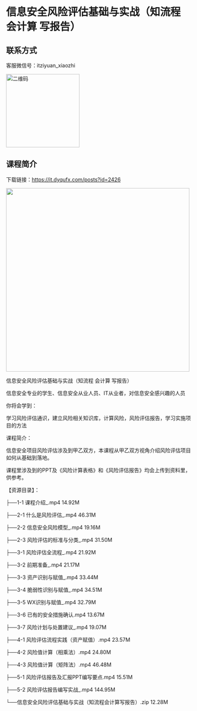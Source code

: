 # 信息安全风险评估基础与实战（知流程 会计算 写报告）

## 联系方式

客服微信号：itziyuan_xiaozhi

<img src="https://ziyuanyun.oss-cn-guangzhou.aliyuncs.com/common/20240614073449/666b82192834a.jpg" width="200" height="200" alt="二维码">

## 课程简介

下载链接：https://it.dyqufx.com/posts?id=2426

<img src="https://ziyuanyun.oss-cn-guangzhou.aliyuncs.com/yun/20240515183949/664490f5e4cc9.jpg" width="500" alt="">

  信息安全风险评估基础与实战（知流程 会计算 写报告）



 信息安全专业的学生、信息安全从业人员、IT从业者，对信息安全感兴趣的人员

 你将会学到：

 学习风险评估通识，建立风险相关知识库，计算风险，风险评估报告，学习实施项目的方法

 课程简介：

 信息安全项目风险评估涉及到甲乙双方，本课程从甲乙双方视角介绍风险评估项目如何从基础到落地。

 课程里涉及到的PPT及《风险计算表格》和《风险评估报告》均会上传到资料里，供参考。

 【资源目录】：

 ├──1-1 课程介绍_.mp4 14.92M

 ├──2-1 什么是风险评估_.mp4 46.31M

 ├──2-2 信息安全风险模型_.mp4 19.16M

 ├──2-3 风险评估的标准与分类_.mp4 31.50M

 ├──3-1 风险评估全流程_.mp4 21.92M

 ├──3-2 前期准备_.mp4 21.17M

 ├──3-3 资产识别与赋值_.mp4 33.44M

 ├──3-4 脆弱性识别与赋值_.mp4 34.51M

 ├──3-5 WX识别与赋值_.mp4 32.79M

 ├──3-6 已有的安全措施确认.mp4 13.67M

 ├──3-7 风险计划与处置建议_.mp4 19.07M

 ├──4-1 风险评估流程实践（资产赋值）.mp4 23.57M

 ├──4-2 风险值计算（相乘法）.mp4 24.80M

 ├──4-3 风险值计算（矩阵法）.mp4 46.48M

 ├──5-1 风险评估报告及汇报PPT编写要点.mp4 15.51M

 ├──5-2 风险评估报告编写实战_.mp4 144.95M

 └──信息安全风险评估基础与实战（知流程会计算写报告）.zip 12.28M

  